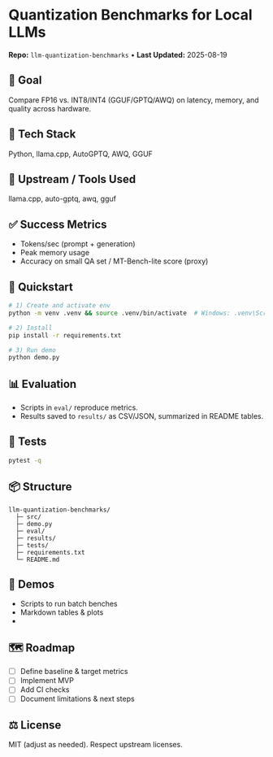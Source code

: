 # Quantization Benchmarks for Local LLMs

**Repo:** `llm-quantization-benchmarks` • **Last Updated:** 2025-08-19

## 🎯 Goal

Compare FP16 vs. INT8/INT4 (GGUF/GPTQ/AWQ) on latency, memory, and quality across hardware.

## 🧱 Tech Stack

Python, llama.cpp, AutoGPTQ, AWQ, GGUF

## 🔗 Upstream / Tools Used

llama.cpp, auto-gptq, awq, gguf

## ✅ Success Metrics

- Tokens/sec (prompt + generation)
- Peak memory usage
- Accuracy on small QA set / MT-Bench-lite score (proxy)

## 🚀 Quickstart

```bash
# 1) Create and activate env
python -m venv .venv && source .venv/bin/activate  # Windows: .venv\Scripts\activate

# 2) Install
pip install -r requirements.txt

# 3) Run demo
python demo.py
```

## 📊 Evaluation

- Scripts in `eval/` reproduce metrics.
- Results saved to `results/` as CSV/JSON, summarized in README tables.

## 🧪 Tests

```bash
pytest -q
```

## 📦 Structure

```text
llm-quantization-benchmarks/
  ├─ src/
  ├─ demo.py
  ├─ eval/
  ├─ results/
  ├─ tests/
  ├─ requirements.txt
  └─ README.md
```

## 📸 Demos

- Scripts to run batch benches
- Markdown tables & plots
-

## 🗺️ Roadmap

- [ ] Define baseline & target metrics
- [ ] Implement MVP
- [ ] Add CI checks
- [ ] Document limitations & next steps

## ⚖️ License

MIT (adjust as needed). Respect upstream licenses.
